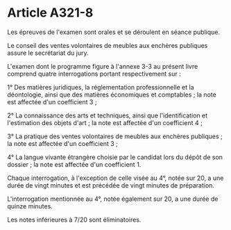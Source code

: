# Article A321-8

Les épreuves de l'examen sont orales et se déroulent en séance publique.

Le conseil des ventes volontaires de meubles aux enchères publiques assure le secrétariat du jury.

L'examen dont le programme figure à l'annexe 3-3 au présent livre comprend quatre interrogations portant respectivement sur :

1° Des matières juridiques, la réglementation professionnelle et la déontologie, ainsi que des matières économiques et comptables ; la note est affectée d'un coefficient 3 ;

2° La connaissance des arts et techniques, ainsi que l'identification et l'estimation des objets d'art ; la note est affectée d'un coefficient 4 ;

3° La pratique des ventes volontaires de meubles aux enchères publiques ; la note est affectée d'un coefficient 3 ;

4° La langue vivante étrangère choisie par le candidat lors du dépôt de son dossier ; la note est affectée d'un coefficient 1.

Chaque interrogation, à l'exception de celle visée au 4°, notée sur 20, a une durée de vingt minutes et est précédée de vingt minutes de préparation.

L'interrogation mentionnée au 4°, notée également sur 20, a une durée de quinze minutes.

Les notes inférieures à 7/20 sont éliminatoires.

